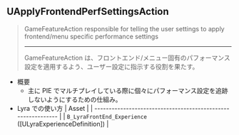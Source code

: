 ## UApplyFrontendPerfSettingsAction

> GameFeatureAction responsible for telling the user settings to apply frontend/menu specific performance settings  
>  
> ----
> GameFeatureAction は、フロントエンド/メニュー固有のパフォーマンス設定を適用するよう、ユーザー設定に指示する役割を果たす。 

* 概要
	* 主に PIE でマルチプレイしている際に個々にパフォーマンス設定を追跡しないようにするための仕組み。
* Lyra での使い方
	| Asset                                                         |
	| ------------------------------------------------------------- |
	| `B_LyraFrontEnd_Experience`<br>([ULyraExperienceDefinition])  |


